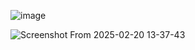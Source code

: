 ![image](https://github.com/user-attachments/assets/38cf975e-4ac7-4a76-a5a1-23107408aaca)

![Screenshot From 2025-02-20 13-37-43](https://github.com/user-attachments/assets/54678164-469c-409c-a10c-7adf2cc86f62)
